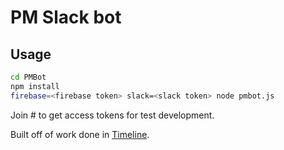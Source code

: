 # PM Slack bot

## Usage
```bash
cd PMBot
npm install
firebase=<firebase token> slack=<slack token> node pmbot.js
```
Join \#<some Slack channel at DALI> to get access tokens for test development.


Built off of work done in [Timeline](https://github.com/dali-lab/timeline-backend).
